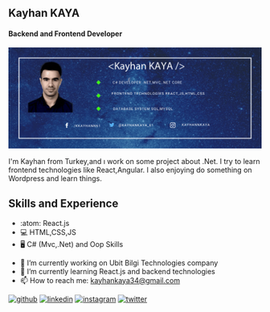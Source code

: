 ## Kayhan KAYA
#### Backend and Frontend Developer
![Backend and Frontend Developer](https://github.com/kayhannkaya/kayhannkaya/blob/main/kayhanbanner.gif)

I'm Kayhan from Turkey,and ı work on some project about .Net. I try to learn frontend technologies like React,Angular. I also enjoying do something on Wordpress and learn things.

## Skills and Experience
* :atom: React.js
* 💻  HTML,CSS,JS
* 🖥️  C# (Mvc,.Net) and Oop Skills


- 🔭 I’m currently working on Ubit Bilgi Technologies company 
- 🌱 I’m currently learning React.js and backend technologies 
- 📫 How to reach me: kayhankaya34@gmail.com 


[<img src='https://cdn.jsdelivr.net/npm/simple-icons@3.0.1/icons/github.svg' alt='github' height='40'>](https://github.com/kayhannkaya)  [<img src='https://cdn.jsdelivr.net/npm/simple-icons@3.0.1/icons/linkedin.svg' alt='linkedin' height='40'>](https://www.linkedin.com/in/kayhan-kaya-66719079/)  [<img src='https://cdn.jsdelivr.net/npm/simple-icons@3.0.1/icons/instagram.svg' alt='instagram' height='40'>](https://www.instagram.com/kayhannkaya/)  [<img src='https://cdn.jsdelivr.net/npm/simple-icons@3.0.1/icons/twitter.svg' alt='twitter' height='40'>](https://twitter.com/KayhaNKaya_61)  


